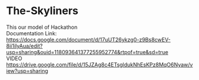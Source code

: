 # The-Skyliners
This our model of Hackathon<br />
 Documentation Link:<br /> https://docs.google.com/document/d/17uUT26ykzg0-z9Bs8cwEV-8ii1iIyAua/edit?usp=sharing&ouid=118093641377255952774&rtpof=true&sd=true <br />
 VIDEO https://drive.google.com/file/d/15JZAg8c4ETsgldukNhEsKPz8MqO6Nyaw/view?usp=sharing<br />  
